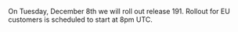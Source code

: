 On Tuesday, December 8th we will roll out release 191. Rollout for EU customers is scheduled to start at 8pm UTC.
